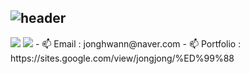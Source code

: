 ## ![header](https://capsule-render.vercel.app/api?&type=Rounded&color=ADD8E6&height=200&section=header&text=Welcome%20to%20Jonghwan's%20GitHub&fontSize=50)

<img src="https://img.shields.io/badge/jonghwann@naver.com-3DDC84?style=flat-square&logo=maildotcom&logoColor=white&labelColor=3DDC84">
<img src="https://img.shields.io/badge/@cottoncandypunch-3DDC84?style=flat-square&logo=instagram&logoColor=white&labelColor=3DDC84"/>
- 📫 Email      : jonghwann@naver.com 
- 📫 Portfolio  : https://sites.google.com/view/jongjong/%ED%99%88
